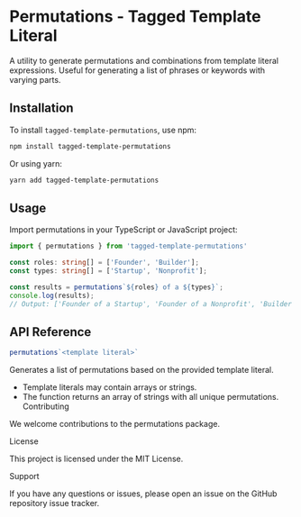 #  Permutations - Tagged Template Literal

A utility to generate permutations and combinations from template literal expressions. Useful for generating a list of phrases or keywords with varying parts.

## Installation

To install `tagged-template-permutations`, use npm:

```bash
npm install tagged-template-permutations
```

Or using yarn:
```bash
yarn add tagged-template-permutations
```

## Usage

Import permutations in your TypeScript or JavaScript project:

```typescript
import { permutations } from 'tagged-template-permutations'

const roles: string[] = ['Founder', 'Builder'];
const types: string[] = ['Startup', 'Nonprofit'];

const results = permutations`${roles} of a ${types}`;
console.log(results);
// Output: ['Founder of a Startup', 'Founder of a Nonprofit', 'Builder of a Startup', 'Builder of a Nonprofit']
```

## API Reference

```typescript
permutations`<template literal>`
```

Generates a list of permutations based on the provided template literal.

- Template literals may contain arrays or strings.
- The function returns an array of strings with all unique permutations.
Contributing

We welcome contributions to the permutations package. 

License

This project is licensed under the MIT License.

Support

If you have any questions or issues, please open an issue on the GitHub repository issue tracker.


